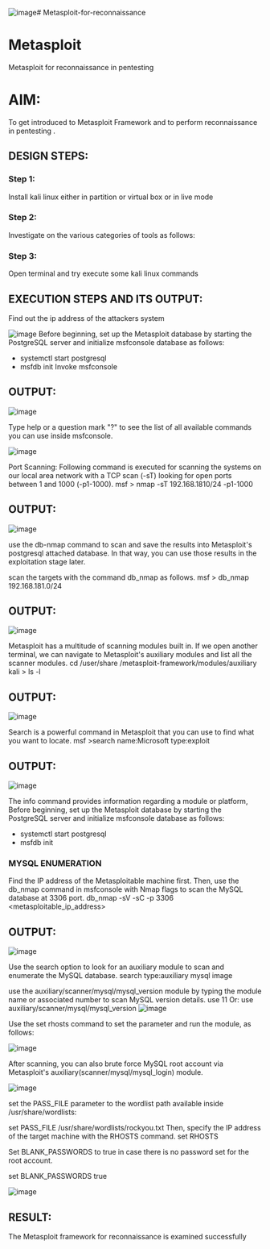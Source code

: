 ![image](https://github.com/user-attachments/assets/d570bc8b-3e09-45e7-8c6a-f1b21f12359f)# Metasploit-for-reconnaissance
# Metasploit
Metasploit for reconnaissance in pentesting

# AIM:

To get introduced to Metasploit Framework and to  perform reconnaissance  in pentesting .

## DESIGN STEPS:

### Step 1:

Install kali linux either in partition or virtual box or in live mode

### Step 2:

Investigate on the various categories of tools as follows:

### Step 3:

Open terminal and try execute some kali linux commands

## EXECUTION STEPS AND ITS OUTPUT:
Find out the ip address of the attackers system

![image](https://github.com/user-attachments/assets/4af30c44-e2a1-47ad-a8b3-0f00572227a4)
Before beginning, set up the Metasploit database by starting the PostgreSQL server and initialize msfconsole database as follows:

- systemctl start postgresql
- msfdb init
Invoke msfconsole

## OUTPUT:
![image](https://github.com/user-attachments/assets/c76b8203-ec88-4d4a-82a7-3d6821034ea7)

Type help or a question mark "?" to see the list of all available commands you can use inside msfconsole.

![image](https://github.com/user-attachments/assets/05d203e7-48e1-4b14-8395-8fd0773b4cab)

Port Scanning: Following command is executed for scanning the systems on our local area network with a TCP scan (-sT) looking for open ports between 1 and 1000 (-p1-1000). msf > nmap -sT 192.168.1810/24 -p1-1000

## OUTPUT:

![image](https://github.com/user-attachments/assets/9297d461-d795-4d6f-b51a-91c0e9fd2480)


use the db-nmap command to scan and save the results into Metasploit's postgresql attached database. In that way, you can use those results in the exploitation stage later.

scan the targets with the command db_nmap as follows. msf > db_nmap 192.168.181.0/24


## OUTPUT:
![image](https://github.com/user-attachments/assets/b731f43e-0649-4565-8370-832719b9734b)

Metasploit has a multitude of scanning modules built in. If we open another terminal, we can navigate to Metasploit's auxiliary modules and list all the scanner modules. cd /user/share /metasploit-framework/modules/auxiliary kali > ls -l



## OUTPUT:

![image](https://github.com/user-attachments/assets/8a33f203-a018-4b42-9f40-946f69443cde)

Search is a powerful command in Metasploit that you can use to find what you want to locate. msf >search name:Microsoft type:exploit



## OUTPUT:

![image](https://github.com/user-attachments/assets/24b55740-4e4f-4319-91a3-ef04245e40a7)

The info command provides information regarding a module or platform, Before beginning, set up the Metasploit database by starting the PostgreSQL server and initialize msfconsole database as follows:

- systemctl start postgresql
- msfdb init

### MYSQL ENUMERATION
Find the IP address of the Metasploitable machine first. Then, use the db_nmap command in msfconsole with Nmap flags to scan the MySQL database at 3306 port. db_nmap -sV -sC -p 3306 <metasploitable_ip_address>

## OUTPUT:
![image](https://github.com/user-attachments/assets/00ea6c33-0bf0-4995-b0cf-cb687937cfc0)

Use the search option to look for an auxiliary module to scan and enumerate the MySQL database. search type:auxiliary mysql image

use the auxiliary/scanner/mysql/mysql_version module by typing the module name or associated number to scan MySQL version details. use 11 Or: use auxiliary/scanner/mysql/mysql_version
![image](https://github.com/user-attachments/assets/f79d4f03-cfee-49ea-87b9-fd2261dac909)

Use the set rhosts command to set the parameter and run the module, as follows:

![image](https://github.com/user-attachments/assets/783031cc-fd37-4423-b68f-edc25a393e32)

After scanning, you can also brute force MySQL root account via Metasploit's auxiliary(scanner/mysql/mysql_login) module.

![image](https://github.com/user-attachments/assets/5136bb9b-ed28-49d2-bcc3-78f34376e2fd)

set the PASS_FILE parameter to the wordlist path available inside /usr/share/wordlists:

set PASS_FILE /usr/share/wordlists/rockyou.txt Then, specify the IP address of the target machine with the RHOSTS command. set RHOSTS

Set BLANK_PASSWORDS to true in case there is no password set for the root account.

set BLANK_PASSWORDS true

![image](https://github.com/user-attachments/assets/532a762d-253c-4c9d-b818-7a6a382a1117)


## RESULT:
The Metasploit framework for reconnaissance is  examined successfully
